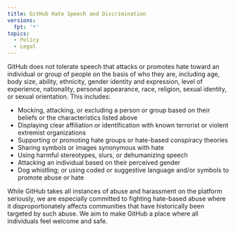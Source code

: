 ```yaml
---
title: GitHub Hate Speech and Discrimination
versions:
  fpt: '*'
topics:
  - Policy
  - Legal
---
```


GitHub does not tolerate speech that attacks or promotes hate toward an individual or group of people on the basis of who they are, including age, body size, ability, ethnicity, gender identity and expression, level of experience, nationality, personal appearance, race, religion, sexual identity, or sexual orientation. This includes:

- Mocking, attacking, or excluding a person or group based on their beliefs or the characteristics listed above
- Displaying clear affiliation or identification with known terrorist or violent extremist organizations
- Supporting or promoting hate groups or hate-based conspiracy theories
- Sharing symbols or images synonymous with hate
- Using harmful stereotypes, slurs, or dehumanizing speech
- Attacking an individual based on their perceived gender
- Dog whistling; or using coded or suggestive language and/or symbols to promote abuse or hate

While GitHub takes all instances of abuse and harassment on the platform seriously, we are especially committed to fighting hate-based abuse where it disproportionately affects communities that have historically been targeted by such abuse. We aim to make GitHub a place where all individuals feel welcome and safe. 
